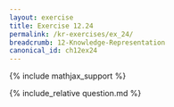 ```yaml
---
layout: exercise
title: Exercise 12.24
permalink: /kr-exercises/ex_24/
breadcrumb: 12-Knowledge-Representation
canonical_id: ch12ex24
---
```


{% include mathjax_support %}
<div id="hiddden">{% include_relative question.md %}</div>